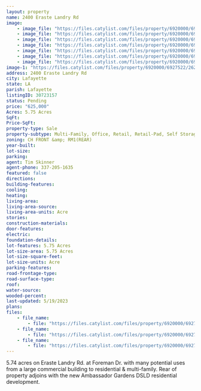 ```yaml
---
layout: property
name: 2400 Eraste Landry Rd
image:
    - image_file: "https://files.catylist.com/files/property/6920000/6927522/26292448_Forman_ErasteLandry_1.jpg"
    - image_file: "https://files.catylist.com/files/property/6920000/6927522/26292459_Forman_ErasteLandry_2.jpg"
    - image_file: "https://files.catylist.com/files/property/6920000/6927522/26290933_slide_8.jpg"
    - image_file: "https://files.catylist.com/files/property/6920000/6927522/26290934_Slide1.JPG"
    - image_file: "https://files.catylist.com/files/property/6920000/6927522/26290935_Slide2.JPG"
    - image_file: "https://files.catylist.com/files/property/6920000/6927522/27768117_1.png"
    - image_file: "https://files.catylist.com/files/property/6920000/6927522/27768118_2.png"
image-1: "https://files.catylist.com/files/property/6920000/6927522/26290932_Slide_7.jpg"
address: 2400 Eraste Landry Rd
city: Lafayette
state: LA
parish: Lafayette
listingID: 30723157
status: Pending
price: "625,000"
Acres: 5.75 Acres
SqFt:
Price-SqFt:
property-type: Sale
property-subtype: Multi-Family, Office, Retail, Retail-Pad, Self Storage, Other
zoning: CH FRONT &amp; RM1(REAR)
year-built:
lot-size:
parking:
agent: Tim Skinner
agent-phone: 337-205-1635
featured: false
directions:
building-features:
cooling:
heating:
living-area:
living-area-source:
living-area-units: Acre
stories:
construction-materials:
door-features:
electric:
foundation-details:
lot-features: 5.75 Acres
lot-size-area: 5.75 Acres
lot-size-square-feet:
lot-size-units: Acre
parking-features:
road-frontage-type:
road-surface-type:
roof:
water-source:
wooded-percent:
last-updated: 5/19/2023
plans:
files:
    - file_name: 
        - file: "https://files.catylist.com/files/property/6920000/6927522/raw_26292984_Flood_Disc___2400_Blk_Eraste_Landry_Rd.pdf"
    - file_name: 
        - file: "https://files.catylist.com/files/property/6920000/6927522/raw_26341339_Survey.pdf"
    - file_name: 
        - file: "https://files.catylist.com/files/property/6920000/6927522/raw_27768119_Updated_Flyer___2400_Eraste_Landry___Tim.pdf"
---
```

5.74 acres on Eraste Landry Rd. at Foreman Dr. with many potential uses from a large commercial building to residential &amp; multi-family. Rear of property adjoins with the new Ambassador Gardens DSLD residential development.
